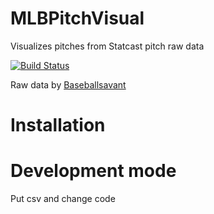 # MLBPitchVisual
Visualizes pitches from Statcast pitch raw data

[![Build Status](https://travis-ci.org/SHUcream00/MLBPitchVisual.svg?branch=master)](https://travis-ci.org/SHUcream00/MLBPitchVisual)

Raw data by [Baseballsavant](https://baseballsavant.mlb.com/)

# Installation


# Development mode

Put csv and change code
